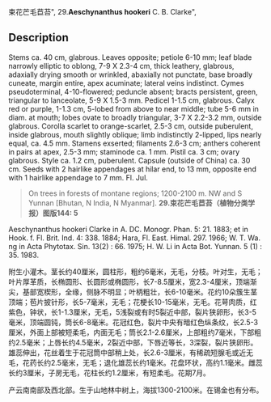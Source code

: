 束花芒毛苣苔",
29.**Aeschynanthus hookeri** C. B. Clarke",

## Description
Stems ca. 40 cm, glabrous. Leaves opposite; petiole 6-10 mm; leaf blade narrowly elliptic to oblong, 7-9 X 2.3-4 cm, thick leathery, glabrous, adaxially drying smooth or wrinkled, abaxially not punctate, base broadly cuneate, margin entire, apex acuminate; lateral veins indistinct. Cymes pseudoterminal, 4-10-flowered; peduncle absent; bracts persistent, green, triangular to lanceolate, 5-9 X 1.5-3 mm. Pedicel 1-1.5 cm, glabrous. Calyx red or purple, 1-1.3 cm, 5-lobed from above to near middle; tube 5-6 mm in diam. at mouth; lobes ovate to broadly triangular, 3-7 X 2.2-3.2 mm, outside glabrous. Corolla scarlet to orange-scarlet, 2.5-3 cm, outside puberulent, inside glabrous, mouth slightly oblique; limb indistinctly 2-lipped, lips nearly equal, ca. 4.5 mm. Stamens exserted; filaments 2.6-3 cm; anthers coherent in pairs at apex, 2.5-3 mm; staminode ca. 1 mm. Pistil ca. 3 cm; ovary glabrous. Style ca. 1.2 cm, puberulent. Capsule (outside of China) ca. 30 cm. Seeds with 2 hairlike appendages at hilar end, to 13 mm, opposite end with 1 hairlike appendage to 7 mm. Fl. Jul.

> On trees in forests of montane regions; 1200-2100 m. NW and S Yunnan [Bhutan, N India, N Myanmar].
**29.束花芒毛苣苔（植物分类学报）图版144: 5**

Aeschynanthus hookeri Clarke in A. DC. Monogr. Phan. 5: 21. 1883; et in Hook. f. Fl. Brit. Ind. 4: 338. 1884; Hara, Fl. East. Himal. 297. 1966; W. T. Wa. ng in Acta Phytotax. Sin. 13(2) : 66. 1975; H. W. Li in Acta Bot. Yunnan. 5 (1) : 35. 1983.

附生小灌木。茎长约40厘米，圆柱形，粗约6毫米，无毛，分枝。叶对生，无毛；叶片厚革质，长椭圆形、长圆形或椭圆形，长7-8.5厘米，宽2.3-4厘米，顶端渐尖，基部宽楔形，全缘，侧脉不明显；叶柄粗壮，长6-10毫米。花约10朵簇生茎顶端；苞片披针形，长5-7毫米，无毛；花梗长10-15毫米，无毛。花萼肉质，红紫色，钟状，长1-1.3厘米，无毛，5浅裂或有时5裂近中部，裂片狭卵形，长3-5毫米，顶端圆钝，筒长6-8毫米。花冠红色，裂片中央有暗红色纵条纹，长2.5-3厘米，外面上部被短柔毛，内面无毛；筒长2.1-2.6厘米，上部粗约7毫米，下部粗约2.5毫米；上唇长约4.5毫米，2裂近中部，下唇近等长，3深裂，裂片狭卵形。雄蕊伸出，花丝着生于花冠筒中部稍上处，长2.6-3厘米，有稀疏短腺毛或近无毛，花药长约2.5毫米，无毛；退化雄蕊长约1毫米。花盘环状，高约1.1毫米。雌蕊长约3厘米，子房无毛，花柱长约1.2厘米，有短柔毛。花期7月。

产云南南部及西北部。生于山地林中树上，海拔1300-2100米。在锡金也有分布。
